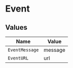# Event


## Values

| Name           | Value          |
| -------------- | -------------- |
| `EventMessage` | message        |
| `EventURL`     | url            |